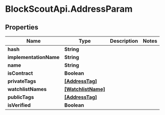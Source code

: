 # BlockScoutApi.AddressParam

## Properties
Name | Type | Description | Notes
------------ | ------------- | ------------- | -------------
**hash** | **String** |  | 
**implementationName** | **String** |  | 
**name** | **String** |  | 
**isContract** | **Boolean** |  | 
**privateTags** | [**[AddressTag]**](AddressTag.md) |  | 
**watchlistNames** | [**[WatchlistName]**](WatchlistName.md) |  | 
**publicTags** | [**[AddressTag]**](AddressTag.md) |  | 
**isVerified** | **Boolean** |  | 
